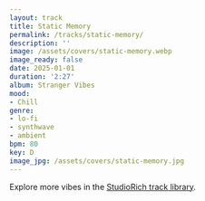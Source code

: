 ```yaml
---
layout: track
title: Static Memory
permalink: /tracks/static-memory/
description: ''
image: /assets/covers/static-memory.webp
image_ready: false
date: 2025-01-01
duration: '2:27'
album: Stranger Vibes
mood:
- Chill
genre:
- lo-fi
- synthwave
- ambient
bpm: 80
key: D
image_jpg: /assets/covers/static-memory.jpg
---
```


Explore more vibes in the [StudioRich track library](/tracks/).
